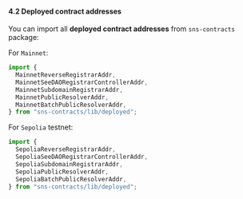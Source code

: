 #### 4.2 Deployed contract addresses

You can import all **deployed contract addresses** from `sns-contracts` package:

For `Mainnet`:

```typescript
import {
  MainnetReverseRegistrarAddr,
  MainnetSeeDAORegistrarControllerAddr,
  MainnetSubdomainRegistrarAddr,
  MainnetPublicResolverAddr,
  MainnetBatchPublicResolverAddr,
} from "sns-contracts/lib/deployed";
```

For `Sepolia` testnet:

```typescript
import {
  SepoliaReverseRegistrarAddr,
  SepoliaSeeDAORegistrarControllerAddr,
  SepoliaSubdomainRegistrarAddr,
  SepoliaPublicResolverAddr,
  SepoliaBatchPublicResolverAddr,
} from "sns-contracts/lib/deployed";
```
